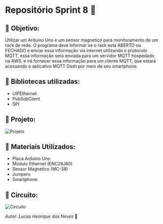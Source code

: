 # Repositório Sprint 8 :runner:

## :dart: **Objetivo:**

Utilizar um Arduino Uno e um sensor magnetico para monitoramento de um rack de rede. O programa deve informar se o rack esta ABERTO ou FECHADO e enviar essa informação via internet utilizando o protocolo MQTT, essa informação será enviada para um servidor MQTT hospedado na AWS, e irá fornecer essa informação para um cliente MQTT, que estará acessando o aplicativo MQTT Dash por meio de seu smartphone.

## :satellite: Bibliotecas utilizadas:
* UIPEthernet
* PubSubClient
* SPI

## :notebook_with_decorative_cover: **Projeto:**
![Projeto](https://user-images.githubusercontent.com/78046298/106601097-05845800-653a-11eb-86c5-d1b6fb4cc116.png)

## :nut_and_bolt: **Materiais Utilizados:**

* Placa Arduino Uno
* Módulo Ethernet (ENC28J60)
* Sensor Magnetico (MC-38)
* Jumpers
* Smartphone

## :electric_plug: **Circuito:**

 
![Circuito](https://user-images.githubusercontent.com/78046298/106600827-b0484680-6539-11eb-8e03-3ae240c8656e.png)




*Autor:*
*Lucas Henrique das Neves* :key:
